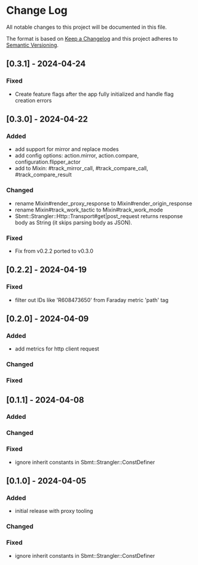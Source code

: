 # Change Log

All notable changes to this project will be documented in this file.

The format is based on [Keep a Changelog](http://keepachangelog.com/)
and this project adheres to [Semantic Versioning](http://semver.org/).

## [0.3.1] - 2024-04-24

### Fixed
- Create feature flags after the app fully initialized and handle flag creation errors

## [0.3.0] - 2024-04-22

### Added
- add support for mirror and replace modes
- add config options: action.mirror, action.compare, configuration.flipper_actor
- add to Mixin: #track_mirror_call, #track_compare_call, #track_compare_result

### Changed
- rename Mixin#render_proxy_response to Mixin#render_origin_response
- rename Mixin#track_work_tactic to Mixin#track_work_mode
- Sbmt::Strangler::Http::Transport#get|post_request returns response body as String (it skips parsing body as JSON).

### Fixed
- Fix from v0.2.2 ported to v0.3.0

## [0.2.2] - 2024-04-19

### Fixed
- filter out IDs like 'R608473650' from Faraday metric 'path' tag

## [0.2.0] - 2024-04-09

### Added
- add metrics for http client request

### Changed

### Fixed

## [0.1.1] - 2024-04-08

### Added

### Changed

### Fixed
- ignore inherit constants in Sbmt::Strangler::ConstDefiner

## [0.1.0] - 2024-04-05

### Added
- initial release with proxy tooling

### Changed

### Fixed
- ignore inherit constants in Sbmt::Strangler::ConstDefiner
